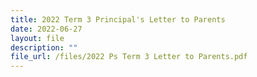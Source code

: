 ```yaml
---
title: 2022 Term 3 Principal's Letter to Parents
date: 2022-06-27
layout: file
description: ""
file_url: /files/2022 Ps Term 3 Letter to Parents.pdf
---
```

